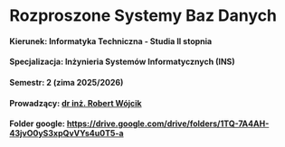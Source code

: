 # Rozproszone Systemy Baz Danych 
#### Kierunek: Informatyka Techniczna - Studia II stopnia
#### Specjalizacja: Inżynieria Systemów Informatycznych (INS)
#### Semestr: 2 (zima 2025/2026)
#### Prowadzący: [dr inż. Robert Wójcik](https://wit.pwr.edu.pl/wydzial/struktura-organizacyjna/pracownicy/robert-wojcik)
#### Folder google: https://drive.google.com/drive/folders/1TQ-7A4AH-43jvO0yS3xpQvVYs4u0T5-a
